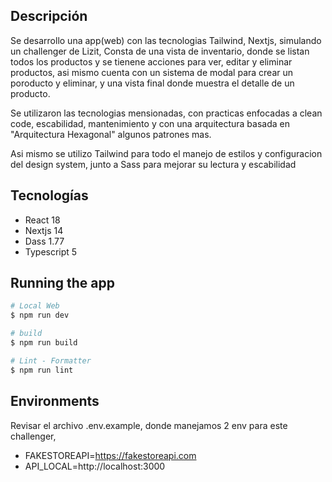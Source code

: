 ## Descripción

Se desarrollo una app(web) con las tecnologias Tailwind, Nextjs, simulando un challenger de Lizit,
Consta de una vista de inventario, donde se listan todos los productos y se tienene acciones para ver, editar y eliminar productos, asi mismo cuenta con un sistema de modal para crear un poroducto y eliminar,
y una vista final donde muestra el detalle de un producto.

Se utilizaron las tecnologias mensionadas, con practicas enfocadas a clean code, escabilidad, mantenimiento y con una arquitectura basada en "Arquitectura Hexagonal" algunos patrones mas.

Asi mismo se utilizo Tailwind para todo el manejo de estilos y configuracion del design system, junto a Sass para mejorar
su lectura y escabilidad

## Tecnologías

- React 18
- Nextjs 14
- Dass 1.77
- Typescript 5

## Running the app

```bash
# Local Web
$ npm run dev

# build
$ npm run build

# Lint - Formatter
$ npm run lint
```

## Environments

Revisar el archivo .env.example, donde manejamos 2 env para este challenger,

- FAKESTOREAPI=https://fakestoreapi.com
- API_LOCAL=http://localhost:3000
